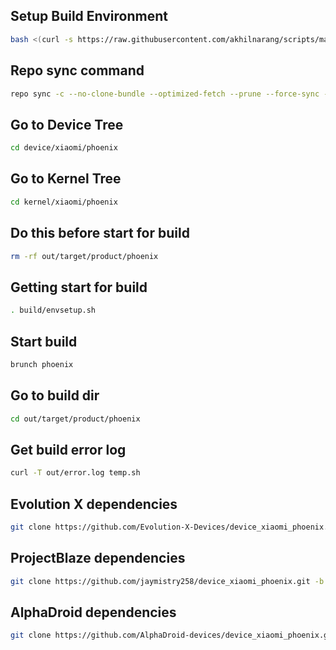 Setup Build Environment
---------------
```bash
bash <(curl -s https://raw.githubusercontent.com/akhilnarang/scripts/master/setup/android_build_env.sh)
```

Repo sync command
---------------
```bash
repo sync -c --no-clone-bundle --optimized-fetch --prune --force-sync -j$(nproc --all)
```

Go to Device Tree
---------------
```bash
cd device/xiaomi/phoenix
```

Go to Kernel Tree
---------------
```bash
cd kernel/xiaomi/phoenix
```

Do this before start for build
---------------
```bash
rm -rf out/target/product/phoenix
```

Getting start for build
---------------
```bash
. build/envsetup.sh
```

Start build
---------------
```bash
brunch phoenix
```

Go to build dir
---------------
```bash
cd out/target/product/phoenix
```

Get build error log
---------------
```bash
curl -T out/error.log temp.sh
```

Evolution X dependencies
---------------
```bash
git clone https://github.com/Evolution-X-Devices/device_xiaomi_phoenix.git -b tiramisu device/xiaomi/phoenix && git clone https://github.com/Evolution-X-Devices/vendor_xiaomi_phoenix.git -b tiramisu vendor/xiaomi/phoenix && git clone https://github.com/jaymistry258/kernel_xiaomi_phoenix.git -b alza-su kernel/xiaomi/phoenix && git clone https://github.com/jaymistry258/device_xiaomi_phoenix-miuicamera.git -b thirteen device/xiaomi/phoenix-miuicamera && git clone https://gitlab.com/jaymistry258/vendor-xiaomi-phoenix-miuicamera.git -b leica vendor/xiaomi/phoenix-miuicamera && git clone https://github.com/kdrag0n/proton-clang.git --depth=1 prebuilts/clang/host/linux-x86/clang-proton
```

ProjectBlaze dependencies
---------------
```bash
git clone https://github.com/jaymistry258/device_xiaomi_phoenix.git -b blaze device/xiaomi/phoenix && git clone https://github.com/jaymistry258/vendor_xiaomi_phoenix.git -b 13 vendor/xiaomi/phoenix && git clone https://github.com/jaymistry258/kernel_xiaomi_phoenix-alza.git -b Alza kernel/xiaomi/phoenix && git clone https://github.com/jaymistry258/device_xiaomi_phoenix-miuicamera.git -b thirteen device/xiaomi/phoenix-miuicamera && git clone https://gitlab.com/jaymistry258/vendor-xiaomi-phoenix-miuicamera.git -b leica vendor/xiaomi/phoenix-miuicamera && git clone https://github.com/kdrag0n/proton-clang.git --depth=1 prebuilts/clang/host/linux-x86/clang-proton
```
 
AlphaDroid dependencies
---------------
```bash
git clone https://github.com/AlphaDroid-devices/device_xiaomi_phoenix.git -b alpha-13 device/xiaomi/phoenix && git clone https://github.com/jaymistry258/vendor_xiaomi_phoenix.git -b 13 vendor/xiaomi/phoenix && git clone https://github.com/jaymistry258/kernel_xiaomi_phoenix.git -b alza-su kernel/xiaomi/phoenix && git clone https://github.com/jaymistry258/device_xiaomi_phoenix-miuicamera.git -b thirteen device/xiaomi/phoenix-miuicamera && git clone https://gitlab.com/jaymistry258/vendor-xiaomi-phoenix-miuicamera.git -b leica vendor/xiaomi/phoenix-miuicamera && git clone https://github.com/kdrag0n/proton-clang.git --depth=1 prebuilts/clang/host/linux-x86/clang-proton
```